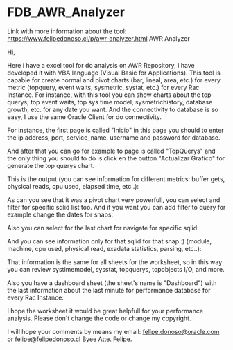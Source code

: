 # FDB_AWR_Analyzer
Link with more information about the tool: https://www.felipedonoso.cl/p/awr-analyzer.html
AWR Analyzer


Hi,

 Here i have a excel tool for do analysis on AWR Repository, I have developed it with VBA language (Visual Basic for Applications). This tool is capable for create normal and pivot charts (bar, lineal, area, etc.) for every metric (topquery, event waits, sysmetric, systat, etc.) for every Rac Instance. For instance, with this tool you can show charts about the top querys, top event waits, top sys time model, sysmetrichistory, database growth, etc. for any date you want. And the connectivity to database is so easy, I use the same Oracle Client for do connectivity.

For instance, the first page is called "Inicio" in this page you should to enter the ip address, port, service_name, username and password for database.



And after that you can go for example to page is called "TopQuerys" and the only thing you should to do is click en the button "Actualizar Grafico" for generate the top querys chart.



This is the output (you can see information for different metrics: buffer gets, physical reads, cpu used, elapsed time, etc..):



As can you see that it was a pivot chart very powerfull, you can select and filter for specific sqlid list too. And if you want you can add filter to query for example change the dates for snaps:



Also you can select for the last chart for navigate for specific sqlid:


And you can see information only for that sqlid for that snap :)   (module, machine, cpu used, physical read, exadata statistics, parsing, etc..):


That information is the same for all sheets for the worksheet, so in this way you can review systimemodel, sysstat, topquerys, topobjects I/O, and more.

Also you have a dashboard sheet (the sheet's name is "Dashboard") with the last information  about the last minute for performance database for every Rac Instance:



I hope the worksheet it would be great helpfull for your performance analysis. Please don't change the code or change my copyright.

I will hope your comments by means my email: felipe.donoso@oracle.com or felipe@felipedonoso.cl
Byee
Atte. Felipe.
